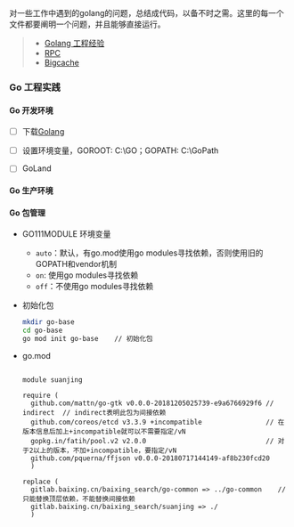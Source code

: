 对一些工作中遇到的golang的问题，总结成代码，以备不时之需。这里的每一个文件都要阐明一个问题，并且能够直接运行。

> * [Golang 工程经验](https://juejin.im/post/5a6873fb518825733e60a1ae)
> * [RPC](https://blog.csdn.net/liubenlong007/article/details/54692241)
> * [Bigcache](https://github.com/allegro/bigcache)


### Go 工程实践

#### Go 开发环境

- [ ] 下载[Golang](https://studygolang.com/dl)
- [ ] 设置环境变量，GOROOT: C:\GO；GOPATH: C:\GoPath
- [ ] GoLand


#### Go 生产环境


#### Go 包管理
  
* GO111MODULE 环境变量
    * `auto`：默认，有go.mod使用go modules寻找依赖，否则使用旧的GOPATH和vendor机制
    * `on`: 使用go modules寻找依赖
    * `off`：不使用go modules寻找依赖


* 初始化包
    ``` bash
    mkdir go-base
    cd go-base
    go mod init go-base    // 初始化包
    ```

* go.mod
  ``` 

  module suanjing

  require (
	github.com/mattn/go-gtk v0.0.0-20181205025739-e9a6766929f6 // indirect  // indirect表明此包为间接依赖
	github.com/coreos/etcd v3.3.9 +incompatible                // 在版本信息后加上+incompatible就可以不需要指定/vN
    gopkg.in/fatih/pool.v2 v2.0.0                              // 对于2以上的版本，不加+incompatible，要指定/vN
    github.com/pquerna/ffjson v0.0.0-20180717144149-af8b230fcd20
    )

  replace (
	gitlab.baixing.cn/baixing_search/go-common => ../go-common    // 只能替换顶层依赖，不能替换间接依赖
	gitlab.baixing.cn/baixing_search/suanjing => ./
    )
  ```


